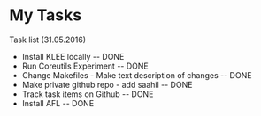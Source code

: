 # My Tasks

Task list (31.05.2016)

* Install KLEE locally -- DONE
* Run Coreutils Experiment -- DONE
* Change Makefiles - Make text description of changes -- DONE
* Make private github repo - add saahil -- DONE
* Track task items on Github -- DONE
* Install AFL -- DONE

